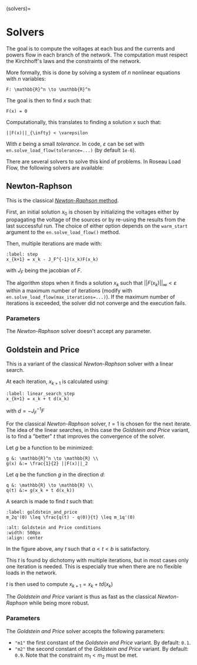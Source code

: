 (solvers)=

# Solvers

The goal is to compute the voltages at each bus and the currents and powers flow in each branch of
the network. The computation must respect the Kirchhoff's laws and the constraints of the network.

More formally, this is done by solving a system of $n$ nonlinear equations with $n$ variables:

```{math}
F: \mathbb{R}^n \to \mathbb{R}^n
```

The goal is then to find $x$ such that:

```{math}
F(x) = 0
```

Computationally, this translates to finding a solution $x$ such that:
```{math}
||F(x)||_{\infty} < \varepsilon
```
With $\varepsilon$ being a small *tolerance*.
In code, $\varepsilon$ can be set with `en.solve_load_flow(tolerance=...)` (by default `1e-6`).

There are several solvers to solve this kind of problems. In Roseau Load Flow, the following
solvers are available:


## Newton-Raphson

This is the classical [*Newton-Raphson* method](https://en.wikipedia.org/wiki/Newton%27s_method).

First, an initial solution $x_0$ is chosen by initializing the voltages either by propagating the
voltage of the sources or by re-using the results from the last successful run. The choice of
either option depends on the `warm_start` argument to the `en.solve_load_flow()` method.

Then, multiple iterations are made with:

```{math}
:label: step
x_{k+1} = x_k - J_F^{-1}(x_k)F(x_k)
```

with $J_F$ being the jacobian of $F$.

The algorithm stops when it finds a solution $x_k$ such that $||F(x_k)||_{\infty} < \varepsilon$
within a maximum number of iterations (modify with `en.solve_load_flow(max_iterations=...)`). If
the maximum number of iterations is exceeded, the solver did not converge and the execution
fails.

### Parameters

The *Newton-Raphson* solver doesn't accept any parameter.

## Goldstein and Price

This is a variant of the classical *Newton-Raphson* solver with a linear search.

At each iteration, $x_{k+1}$ is calculated using:
```{math}
:label: linear_search_step
x_{k+1} = x_k + t d(x_k)
```
with $d = -J_F^{-1}F$

For the classical *Newton-Raphson* solver, $t=1$ is chosen for the next iterate.
The idea of the linear searches, in this case the *Goldstein and Price* variant, is to find a
"better" $t$ that improves the convergence of the solver.

Let $g$ be a function to be minimized:
```{math}
g &: \mathbb{R}^n \to \mathbb{R} \\
g(x) &:= \frac{1}{2} ||F(x)||_2
```

Let $q$ be the function $g$ in the direction $d$:
```{math}
q &: \mathbb{R} \to \mathbb{R} \\
q(t) &:= g(x_k + t d(x_k))
```

A search is made to find $t$ such that:
```{math}
:label: goldstein_and_price
m_2q'(0) \leq \frac{q(t) - q(0)}{t} \leq m_1q'(0)
```

```{image} /_static/Goldstein_And_Price.svg
:alt: Goldstein and Price conditions
:width: 500px
:align: center
```

In the figure above, any $t$ such that $a < t < b$ is satisfactory.

This $t$ is found by dichotomy with multiple iterations, but in most cases only one iteration is
needed. This is especially true when there are no flexible loads in the network.

$t$ is then used to compute $x_{k+1} = x_k + t d(x_k)$

The *Goldstein and Price* variant is thus as fast as the classical *Newton-Raphson* while being
more robust.

### Parameters

The *Goldstein and Price* solver accepts the following parameters:
- `"m1"` the first constant of the *Goldstein and Price* variant. By default: `0.1`.
- `"m2"` the second constant of the *Goldstein and Price* variant. By default: `0.9`.
  Note that the constraint $m_1 < m_2$ must be met.

